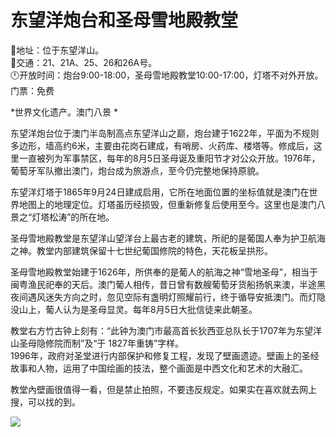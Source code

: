 # 东望洋炮台和圣母雪地殿教堂  
📍地址：位于东望洋山。  
🚌交通：21、21A、25、26和26A号。  
🕛开放时间：炮台9:00-18:00，圣母雪地殿教堂10:00-17:00，灯塔不对外开放。  
门票：免费  

*世界文化遗产。澳门八景  *  

东望洋炮台位于澳门半岛制高点东望洋山之巅，炮台建于1622年，平面为不规则多边形，墙高约6米，主要由花岗石建成，有哨房、火药库、楼塔等。修成后，这里一直被列为军事禁区，每年的8月5日圣母诞及重阳节才对公众开放。1976年，葡萄牙军队撤出澳门，炮台成为旅游点，至今仍完整地保持原貌。  

东望洋灯塔于1865年9月24日建成启用，它所在地面位置的坐标值就是澳门在世界地图上的地理定位。灯塔虽历经损毁，但重新修复后使用至今。这里也是澳门八景之“灯塔松涛”的所在地。  

圣母雪地殿教堂是东望洋山望洋台上最古老的建筑，所祀的是葡国人奉为护卫航海之神。教堂内部建筑保留十七世纪葡国修院的特色，天花板呈拱形。  

圣母雪地殿教堂始建于1626年，所供奉的是葡人的航海之神“雪地圣母”，相当于闽粤渔民祀奉的天后。澳门葡人相传，昔日曾有数艘葡萄牙货船扬帆来澳，半途黑夜间遇风迷失方向之时，忽见空际有盏明灯照耀前行，终于循导安抵澳门。而灯隐没山上，葡人认为是圣母显灵。每年8月5日大批信徒来此朝圣。  

教堂右方竹古钟上刻有：“此钟为澳门市最高首长狄西亚总队长于1707年为东望洋山圣母隐修院而制”及“于 1827年重铸”字样。  
1996年，政府对圣堂进行内部保护和修复工程，发现了壁画遗迹。壁画上的圣经故事和人物，运用了中国绘画的技法，整个画面是中西文化和艺术的大融汇。  

教堂內壁画很值得一看，但是禁止拍照，不要违反规定。如果实在喜欢就去网上搜，可以找的到。  

![](https://raw.gitmirror.com/szqq0512/Pic/main/img/202201212153766.png)  

